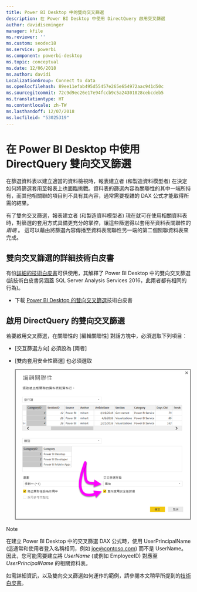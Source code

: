 ```yaml
---
title: Power BI Desktop 中的雙向交叉篩選
description: 在 Power BI Desktop 中使用 DirectQuery 啟用交叉篩選
author: davidiseminger
manager: kfile
ms.reviewer: ''
ms.custom: seodec18
ms.service: powerbi
ms.component: powerbi-desktop
ms.topic: conceptual
ms.date: 12/06/2018
ms.author: davidi
LocalizationGroup: Connect to data
ms.openlocfilehash: 89ee11efab495d55457e265e654972aac941d50c
ms.sourcegitcommit: 72c9d9ec26e17e94fccb9c5a24301028cebcdeb5
ms.translationtype: HT
ms.contentlocale: zh-TW
ms.lasthandoff: 12/07/2018
ms.locfileid: "53025319"
---
```

# <a name="bidirectional-cross-filtering-using-directquery-in-power-bi-desktop"></a>在 Power BI Desktop 中使用 DirectQuery 雙向交叉篩選

在篩選資料表以建立適當的資料檢視時，報表建立者 (和製造資料模型者) 在決定如何將篩選套用至報表上也面臨挑戰。資料表的篩選內容為關聯性的其中一端所持有，而其他相關聯的項目則不具有其內容，通常需要複雜的 DAX 公式才能取得所需的結果。

有了雙向交叉篩選，報表建立者 (和製造資料模型者) 現在就可在使用相關資料表時，對篩選的套用方式具備更充分的掌控，讓這些篩選得以套用至資料表關聯性的 *兩端* 。 這可以藉由將篩選內容傳播至資料表關聯性另一端的第二個關聯資料表來完成。

## <a name="detailed-whitepaper-for-bidirectional-cross-filtering"></a>雙向交叉篩選的詳細技術白皮書
有份[詳細的技術白皮書](http://download.microsoft.com/download/2/7/8/2782DF95-3E0D-40CD-BFC8-749A2882E109/Bidirectional%20cross-filtering%20in%20Analysis%20Services%202016%20and%20Power%20BI.docx)可供使用，其解釋了 Power BI Desktop 中的雙向交叉篩選 (該技術白皮書另涵蓋 SQL Server Analysis Services 2016，此兩者都有相同的行為)。

* 下載 [Power BI Desktop 的雙向交叉篩選](http://download.microsoft.com/download/2/7/8/2782DF95-3E0D-40CD-BFC8-749A2882E109/Bidirectional%20cross-filtering%20in%20Analysis%20Services%202016%20and%20Power%20BI.docx)技術白皮書

## <a name="enabling-bidirectional-cross-filtering-for-directquery"></a>啟用 DirectQuery 的雙向交叉篩選

若要啟用交叉篩選，在關聯性的 [編輯關聯性] 對話方塊中，必須選取下列項目︰

* [交互篩選方向] 必須設為 [兩者]
* [雙向套用安全性篩選] 也必須選取

  ![](media/desktop-bidirectional-filtering/bidirectional-filtering_2.png)

> [!NOTE]
> 在建立 Power BI Desktop 中的交叉篩選 DAX 公式時，使用 UserPrincipalName (這通常和使用者登入名稱相同，例如 joe@contoso.com) 而不是 UserName。 因此，您可能需要建立將 *UserName* (或例如 EmployeeID) 對應至 *UserPrincipalName* 的相關資料表。

如需詳細資訊，以及雙向交叉篩選如何運作的範例，請參閱本文稍早所提到的[技術白皮書](http://download.microsoft.com/download/2/7/8/2782DF95-3E0D-40CD-BFC8-749A2882E109/Bidirectional%20cross-filtering%20in%20Analysis%20Services%202016%20and%20Power%20BI.docx)。

